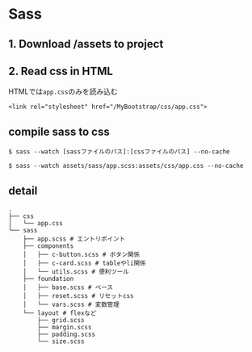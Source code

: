 # Sass

## 1. Download /assets to project

## 2. Read css in HTML
HTMLでは`app.css`のみを読み込む
```html:
<link rel="stylesheet" href="/MyBootstrap/css/app.css">
```


## compile sass to css
```
$ sass --watch [sassファイルのパス]:[cssファイルのパス] --no-cache
```
```:サンプル
$ sass --watch assets/sass/app.scss:assets/css/app.css --no-cache
```

## detail
```sh:
.
├── css
│   └── app.css
└── sass
    ├── app.scss # エントリポイント
    ├── components
    │   ├── c-button.scss # ボタン関係
    │   ├── c-card.scss # tableやli関係
    │   └── utils.scss # 便利ツール
    ├── foundation
    │   ├── base.scss # ベース
    │   ├── reset.scss # リセットcss
    │   └── vars.scss # 変数管理
    └── layout # flexなど
        ├── grid.scss
        ├── margin.scss
        ├── padding.scss
        └── size.scss
```
